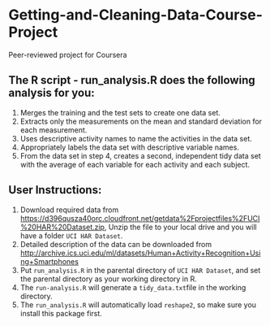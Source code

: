 # Getting-and-Cleaning-Data-Course-Project
Peer-reviewed project for Coursera 
##  The R script - run_analysis.R does the following analysis for you:

1. Merges the training and the test sets to create one data set.
2. Extracts only the measurements on the mean and standard deviation for each measurement.
3. Uses descriptive activity names to name the activities in the data set.
4. Appropriately labels the data set with descriptive variable names.
5. From the data set in step 4, creates a second, independent tidy data set with the average of each variable for each activity and each subject.

## User Instructions:
1. Download required data from https://d396qusza40orc.cloudfront.net/getdata%2Fprojectfiles%2FUCI%20HAR%20Dataset.zip, Unzip the file to your local drive and you will have a folder ```UCI HAR Dataset```.
2. Detailed description of the data can be downloaded from http://archive.ics.uci.edu/ml/datasets/Human+Activity+Recognition+Using+Smartphones
3. Put ```run_analysis.R``` in the parental directory of ```UCI HAR Dataset```, and set the parental directory as your working directory in R.
4. The ```run-analysis.R``` will generate a ```tidy_data.txt```file in the working directory.
5. The ```run_analysis.R``` will automatically load ```reshape2```, so make sure you install this package first.


